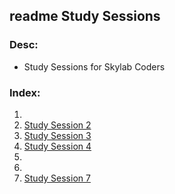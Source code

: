 ## readme Study Sessions

### Desc:
- Study Sessions for Skylab Coders

### Index:

1. 
2. <a href="studySession_2">Study Session 2</a>
3. <a href="studySession_3">Study Session 3</a>
4. <a href="studySession_4">Study Session 4</a>
5. 
6. 
7. <a href="studySession_7">Study Session 7</a>
